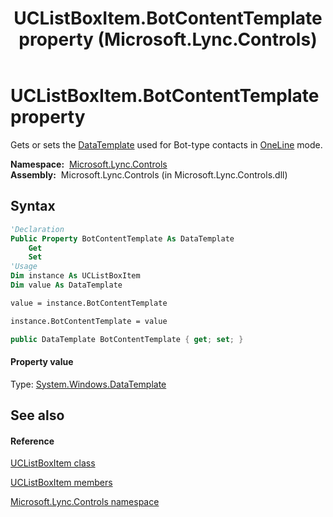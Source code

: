 ﻿---
title: UCListBoxItem.BotContentTemplate property  (Microsoft.Lync.Controls)
TOCTitle: 'BotContentTemplate property '
ms:assetid: P:Microsoft.Lync.Controls.UCListBoxItem.BotContentTemplate_DI_3_UC_OCS14MrefLyncWPF
ms:mtpsurl: https://msdn.microsoft.com/en-us/library/microsoft.lync.controls.uclistboxitem.botcontenttemplate_di_3_uc_ocs14mreflyncwpf(v=office.15)
ms:contentKeyID: 48595735
ms.date: 07/28/2014
mtps_version: v=office.15
f1_keywords:
- Microsoft.Lync.Controls.UCListBoxItem.BotContentTemplate
dev_langs:
- CSharp
- JScript
- VB
- other
---

# UCListBoxItem.BotContentTemplate property

Gets or sets the [DataTemplate](http://msdn2.microsoft.com/en-us/library/ms589297) used for Bot-type contacts in [OneLine](contactlayoutoption-enumeration-microsoft-lync-controls_1.md) mode.

**Namespace:**  [Microsoft.Lync.Controls](microsoft-lync-controls-namespace_1.md)  
**Assembly:**  Microsoft.Lync.Controls (in Microsoft.Lync.Controls.dll)

## Syntax

``` vb
'Declaration
Public Property BotContentTemplate As DataTemplate
    Get
    Set
'Usage
Dim instance As UCListBoxItem
Dim value As DataTemplate

value = instance.BotContentTemplate

instance.BotContentTemplate = value
```

``` csharp
public DataTemplate BotContentTemplate { get; set; }
```

#### Property value

Type: [System.Windows.DataTemplate](http://msdn2.microsoft.com/en-us/library/ms589297)  

## See also

#### Reference

[UCListBoxItem class](uclistboxitem-class-microsoft-lync-controls_1.md)

[UCListBoxItem members](uclistboxitem-members-microsoft-lync-controls_1.md)

[Microsoft.Lync.Controls namespace](microsoft-lync-controls-namespace_1.md)

